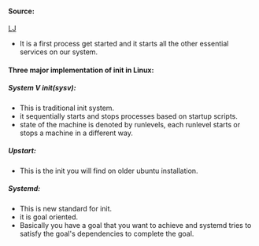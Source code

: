 #### Source:
[LJ](https://linuxjourney.com/lesson/boot-process-init)

* It is a first process get started and it starts all the other essential services on our system.

#### Three major implementation of init in Linux:

##### System V init(sysv):

* This is traditional init system.
* it sequentially starts and stops processes based on startup scripts.
* state of the machine is denoted by runlevels, each runlevel starts or stops a machine in a different way.

##### Upstart:

* This is the init you will find on older ubuntu installation.

##### Systemd:

* This is new standard for init.
* it is goal oriented.
* Basically you have a goal that you want to achieve and systemd tries to satisfy the goal's dependencies to complete the goal.
